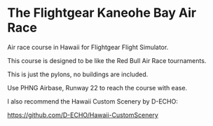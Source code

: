 # The Flightgear Kaneohe Bay Air Race
Air race course in Hawaii for Flightgear Flight Simulator.

This course is designed to be like the Red Bull Air Race tournaments.

This is just the pylons, no buildings are included.

Use PHNG Airbase, Runway 22 to reach the course with ease.

I also recommend the Hawaii Custom Scenery by D-ECHO:

https://github.com/D-ECHO/Hawaii-CustomScenery
